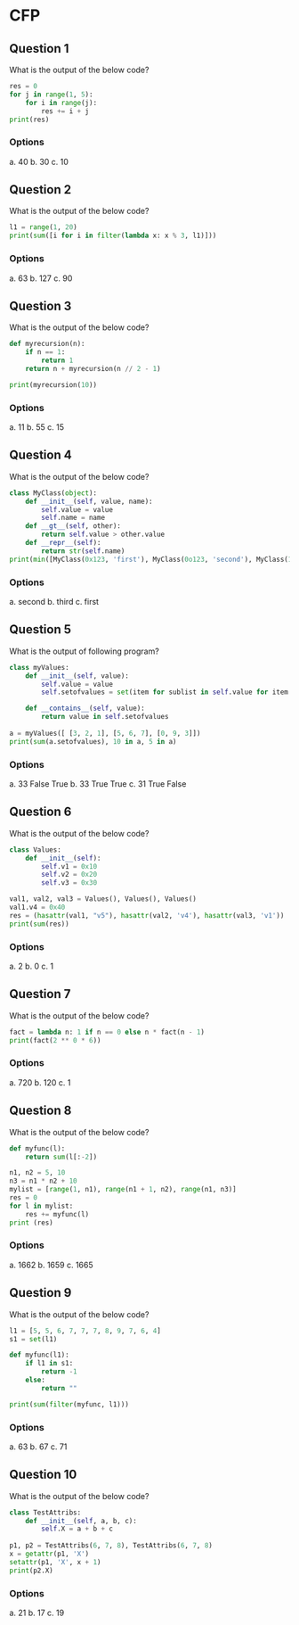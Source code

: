 # CFP

## Question 1
What is the output of the below code?
````python
res = 0
for j in range(1, 5): 
    for i in range(j): 
        res += i + j
print(res)
````
### Options
a. 40 
b. 30
c. 10

## Question 2
What is the output of the below code?
````python
l1 = range(1, 20)
print(sum([i for i in filter(lambda x: x % 3, l1)]))
````
### Options
a. 63
b. 127
c. 90

## Question 3
What is the output of the below code?
````python
def myrecursion(n):
    if n == 1:
        return 1
    return n + myrecursion(n // 2 - 1)

print(myrecursion(10))
````
### Options
a. 11
b. 55
c. 15

## Question 4
What is the output of the below code?
````python
class MyClass(object):
    def __init__(self, value, name):
        self.value = value
        self.name = name
    def __gt__(self, other):
        return self.value > other.value
    def __repr__(self):
        return str(self.name)
print(min([MyClass(0x123, 'first'), MyClass(0o123, 'second'), MyClass(123, 'third')]))
````
### Options
a. second
b. third
c. first

## Question 5
What is the output of following program?
````python
class myValues:
    def __init__(self, value):
        self.value = value
        self.setofvalues = set(item for sublist in self.value for item in sublist)

    def __contains__(self, value):
        return value in self.setofvalues
    
a = myValues([ [3, 2, 1], [5, 6, 7], [0, 9, 3]])
print(sum(a.setofvalues), 10 in a, 5 in a)
````
### Options
a. 33 False True
b. 33 True True
c. 31 True False

## Question 6
What is the output of the below code?
````python
class Values:
    def __init__(self):
        self.v1 = 0x10
        self.v2 = 0x20
        self.v3 = 0x30

val1, val2, val3 = Values(), Values(), Values()
val1.v4 = 0x40
res = (hasattr(val1, "v5"), hasattr(val2, 'v4'), hasattr(val3, 'v1'))
print(sum(res))
````
### Options
a. 2
b. 0
c. 1

## Question 7
What is the output of the below code?
````python
fact = lambda n: 1 if n == 0 else n * fact(n - 1)
print(fact(2 ** 0 * 6))
````
### Options
a. 720
b. 120
c. 1

## Question 8
What is the output of the below code?
````python
def myfunc(l):
    return sum(l[:-2])

n1, n2 = 5, 10
n3 = n1 * n2 + 10
mylist = [range(1, n1), range(n1 + 1, n2), range(n1, n3)]
res = 0
for l in mylist:
    res += myfunc(l)
print (res)
````
### Options
a. 1662
b. 1659
c. 1665

## Question 9
What is the output of the below code?
````python
l1 = [5, 5, 6, 7, 7, 7, 8, 9, 7, 6, 4]
s1 = set(l1)

def myfunc(l1):
    if l1 in s1:
        return -1
    else:
        return ""

print(sum(filter(myfunc, l1)))
````
### Options
a. 63
b. 67
c. 71

## Question 10
What is the output of the below code?
````python
class TestAttribs:
    def __init__(self, a, b, c):
        self.X = a + b + c
        
p1, p2 = TestAttribs(6, 7, 8), TestAttribs(6, 7, 8)
x = getattr(p1, 'X')
setattr(p1, 'X', x + 1)
print(p2.X)
````
### Options
a. 21
b. 17
c. 19

